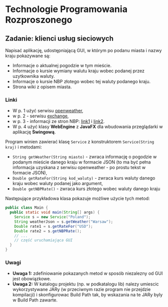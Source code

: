 # Technologie Programowania Rozproszonego
## Zadanie: klienci usług sieciowych

Napisać aplikację, udostępniającą GUI, w którym po podanu miasta i nazwy kraju pokazywane są:
* Informacje o aktualnej pogodzie w tym mieście.
* Informacje o kursie wymiany walutu kraju wobec podanej przez uzytkownika waluty.
* Informacje o kursie NBP złotego wobec tej waluty podanego kraju.
* Strona wiki z opisem miasta.

### Linki
* W p. 1 użyć serwisu [openweather](api.openweathermap.org), 
* w p. 2 - serwisu [exchange](exchangeratesapi.io), 
* w p. 3 - informacji ze stron NBP: [link1](http://www.nbp.pl/kursy/kursya.html) i [link2](http://www.nbp.pl/kursy/kursyb.html).
* W p. 4 użyć klasy **WebEngine** z **JavaFX** dla wbudowania przeglądarki w aplikację **Swingową**.

Program winien zawierać klasę `Service` z konstruktorem `Service(String kraj)` i metodami:
* `String getWeather(String miasto)` - zwraca informację o pogodzie w podanym mieście danego kraju w formacie JSON (to ma być pełna informacja uzyskana z serwisu openweather - po prostu tekst w formacie JSON),
* `Double getRateFor(String kod_waluty)` - zwraca kurs waluty danego kraju wobec waluty podanej jako argument,
* `Double getNBPRate()` - zwraca kurs złotego wobec waluty danego kraju

Następujące przykładowa klasa pokazuje możliwe użycie tych metod:

```java
public class Main {
  public static void main(String[] args) {
    Service s = new Service("Poland");
    String weatherJson = s.getWeather("Warsaw");
    Double rate1 = s.getRateFor("USD");
    Double rate2 = s.getNBPRate();
    // ...
    // część uruchamiająca GUI
  }
}
```

### Uwagi
* **Uwaga 1:** zdefiniowanie pokazanych metod w sposób niezalezny od GUI jest obowiązkowe.
* **Uwaga 2:**  W katalogu projektu (np. w podkatalogu lib) nalezy umiescic wykorzystywane JARy (w przeciwnym razie program nie przejdzie kompilacji) i skonfigurowac Build Path tak, by wskazania na te JARy byly w Build Path zawarte.

